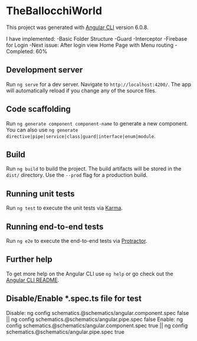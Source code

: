 # TheBallocchiWorld

This project was generated with [Angular CLI](https://github.com/angular/angular-cli) version 6.0.8.

I have implemented:
-Basic Folder Structure
-Guard
-Interceptor
-Firebase for Login
-Next issue: 
  After login view Home Page with Menu routing - Completed: 60%


## Development server

Run `ng serve` for a dev server. Navigate to `http://localhost:4200/`. The app will automatically reload if you change any of the source files.

## Code scaffolding

Run `ng generate component component-name` to generate a new component. You can also use `ng generate directive|pipe|service|class|guard|interface|enum|module`.

## Build

Run `ng build` to build the project. The build artifacts will be stored in the `dist/` directory. Use the `--prod` flag for a production build.

## Running unit tests

Run `ng test` to execute the unit tests via [Karma](https://karma-runner.github.io).

## Running end-to-end tests

Run `ng e2e` to execute the end-to-end tests via [Protractor](http://www.protractortest.org/).

## Further help

To get more help on the Angular CLI use `ng help` or go check out the [Angular CLI README](https://github.com/angular/angular-cli/blob/master/README.md).

## Disable/Enable *.spec.ts file for test
Disable: ng config schematics.@schematics/angular.component.spec false || ng config schematics.@schematics/angular.pipe.spec false
Enable: ng config schematics.@schematics/angular.component.spec true || ng config schematics.@schematics/angular.pipe.spec true
